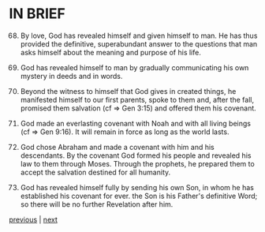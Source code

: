 # IN BRIEF

68. By love, God has revealed himself and given himself to man. He has thus provided the definitive, superabundant answer to the questions that man asks himself about the meaning and purpose of his life.

69. God has revealed himself to man by gradually communicating his own mystery in deeds and in words.

70. Beyond the witness to himself that God gives in created things, he manifested himself to our first parents, spoke to them and, after the fall, promised them salvation (cf ⇒ Gen 3:15) and offered them his covenant.

71. God made an everlasting covenant with Noah and with all living beings (cf ⇒ Gen 9:16). It will remain in force as long as the world lasts.

72. God chose Abraham and made a covenant with him and his descendants. By the covenant God formed his people and revealed his law to them through Moses. Through the prophets, he prepared them to accept the salvation destined for all humanity.

73. God has revealed himself fully by sending his own Son, in whom he has established his covenant for ever. the Son is his Father's definitive Word; so there will be no further Revelation after him.

[previous](https://github.com/Tenari/non-fiction/blob/master/catechism/__PH.md) | [next](https://github.com/Tenari/non-fiction/blob/master/catechism/__PJ.md)